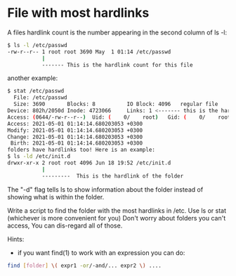 # File with most hardlinks

A files hardlink count is the number appearing in the second column of ls -l:

```bash
$ ls -l /etc/passwd
-rw-r--r-- 1 root root 3690 May  1 01:14 /etc/passwd
           |
           ------- This is the hardlink count for this file
```

another example:

```bash
$ stat /etc/passwd
  File: /etc/passwd
  Size: 3690       Blocks: 8          IO Block: 4096   regular file
Device: 802h/2050d Inode: 4723066     Links: 1 <------- this is the hardlink count
Access: (0644/-rw-r--r--)  Uid: (    0/    root)   Gid: (    0/    root)
Access: 2021-05-01 01:14:14.680203053 +0300
Modify: 2021-05-01 01:14:14.680203053 +0300
Change: 2021-05-01 01:14:14.680203053 +0300
 Birth: 2021-05-01 01:14:14.680203053 +0300
folders have hardlinks too! Here is an example:
$ ls -ld /etc/init.d
drwxr-xr-x 2 root root 4096 Jun 18 19:52 /etc/init.d
           |
           ---------  This is the hardlink of the folder
```

The "-d" flag tells ls to show information about the folder instead of showing what is within the folder.

Write a script to find the folder with the most hardlinks in /etc. Use ls or stat (whichever is more convenient for you)
Don't worry about folders you can't access, You can dis-regard all of those.

Hints:
- if you want find(1) to work with an expression you can do:

```bash
find [folder] \( expr1 -or/-and/... expr2 \) ....
```
